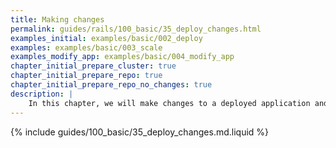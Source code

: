 ```yaml
---
title: Making changes
permalink: guides/rails/100_basic/35_deploy_changes.html
examples_initial: examples/basic/002_deploy
examples: examples/basic/003_scale
examples_modify_app: examples/basic/004_modify_app
chapter_initial_prepare_cluster: true
chapter_initial_prepare_repo: true
chapter_initial_prepare_repo_no_changes: true
description: |
    In this chapter, we will make changes to a deployed application and its infrastructure, as well as show you how the infrastructure-as-code (IaC) approach works.
---
```


{% include guides/100_basic/35_deploy_changes.md.liquid %}
